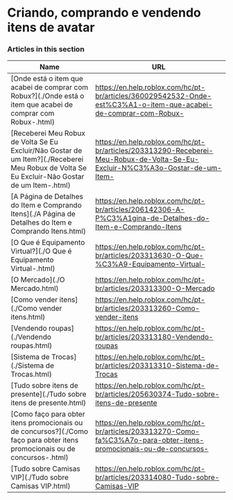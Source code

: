 # Criando, comprando e vendendo itens de avatar  
### Articles in this section
Name|URL
-|-
[Onde está o item que acabei de comprar com Robux?](./Onde está o item que acabei de comprar com Robux-.html) |https://en.help.roblox.com/hc/pt-br/articles/360029542532-Onde-est%C3%A1-o-item-que-acabei-de-comprar-com-Robux-
[Receberei Meu Robux de Volta Se Eu Excluir/Não Gostar de um Item?](./Receberei Meu Robux de Volta Se Eu Excluir-Não Gostar de um Item-.html) |https://en.help.roblox.com/hc/pt-br/articles/203313290-Receberei-Meu-Robux-de-Volta-Se-Eu-Excluir-N%C3%A3o-Gostar-de-um-Item-
[A Página de Detalhes do Item e Comprando Itens](./A Página de Detalhes do Item e Comprando Itens.html) |https://en.help.roblox.com/hc/pt-br/articles/206142306-A-P%C3%A1gina-de-Detalhes-do-Item-e-Comprando-Itens
[O Que é Equipamento Virtual?](./O Que é Equipamento Virtual-.html) |https://en.help.roblox.com/hc/pt-br/articles/203313630-O-Que-%C3%A9-Equipamento-Virtual-
[O Mercado](./O Mercado.html) |https://en.help.roblox.com/hc/pt-br/articles/203313300-O-Mercado
[Como vender itens](./Como vender itens.html) |https://en.help.roblox.com/hc/pt-br/articles/203313260-Como-vender-itens
[Vendendo roupas](./Vendendo roupas.html) |https://en.help.roblox.com/hc/pt-br/articles/203313180-Vendendo-roupas
[Sistema de Trocas](./Sistema de Trocas.html) |https://en.help.roblox.com/hc/pt-br/articles/203313310-Sistema-de-Trocas
[Tudo sobre itens de presente](./Tudo sobre itens de presente.html) |https://en.help.roblox.com/hc/pt-br/articles/205630374-Tudo-sobre-itens-de-presente
[Como faço para obter itens promocionais ou de concursos?](./Como faço para obter itens promocionais ou de concursos-.html) |https://en.help.roblox.com/hc/pt-br/articles/203313270-Como-fa%C3%A7o-para-obter-itens-promocionais-ou-de-concursos-
[Tudo sobre Camisas  VIP](./Tudo sobre Camisas  VIP.html) |https://en.help.roblox.com/hc/pt-br/articles/203314080-Tudo-sobre-Camisas-VIP